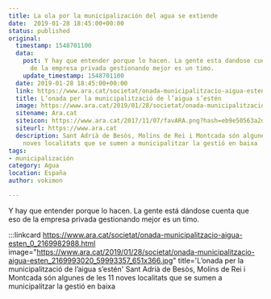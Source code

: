 ```yaml
---
title: La ola por la municipalización del agua se extiende
date:  2019-01-28 18:45:00+00:00
status: published
original:
  timestamp: 1548701100
  data:
    post: Y hay que entender porque lo hacen. La gente esta dandose cuenta que eso
      de la empresa privada gestionando mejor es un timo.
    update_timestamp: 1548701100
  date: 2019-01-28 18:45:00+00:00
  link: https://www.ara.cat/societat/onada-municipalitzacio-aigua-esten_0_2169982988.html
  title: L’onada per la municipalització de l’aigua s’estén
  image: https://www.ara.cat/2019/01/28/societat/onada-municipalitzacio-aigua-esten_2169993020_59993357_651x366.jpg
  sitename: Ara.cat
  siteicon: https://www.ara.cat/2017/11/07/favARA.png?hash=eb9e50563a2dc7f11038cb9b1563c421328c6dea
  siteurl: https://www.ara.cat
  description: Sant Adrià de Besòs, Molins de Rei i Montcada són algunes de les 11
    noves localitats que se sumen a municipalitzar la gestió en baixa
tags:
- municipalización
category: Agua
location: España
author: vokimon

---
```

Y hay que entender porque lo hacen. La gente está dándose cuenta que eso de la empresa privada gestionando mejor es un timo.

:::linkcard https://www.ara.cat/societat/onada-municipalitzacio-aigua-esten_0_2169982988.html image="https://www.ara.cat/2019/01/28/societat/onada-municipalitzacio-aigua-esten_2169993020_59993357_651x366.jpg" title='L’onada per la municipalització de l’aigua s’estén'
    Sant Adrià de Besòs, Molins de Rei i Montcada són algunes de les 11 noves localitats que se sumen a municipalitzar la gestió en baixa

